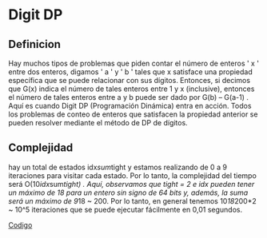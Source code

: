 # Digit DP

## Definicion

Hay muchos tipos de problemas que piden contar el número de enteros ' x ' entre dos enteros, digamos ' a ' y ' b ' tales que x satisface una propiedad específica que se puede relacionar con sus dígitos.
Entonces, si decimos que G(x) indica el número de tales enteros entre 1 y x (inclusive), entonces el número de tales enteros entre a y b puede ser dado por G(b) – G(a-1) . Aquí es cuando Digit DP (Programación Dinámica) entra en acción. Todos los problemas de conteo de enteros que satisfacen la propiedad anterior se pueden resolver mediante el método de DP de dígitos.

## Complejidad

hay un total de estados idx*sum*tight y estamos realizando de 0 a 9 iteraciones para visitar cada estado. Por lo tanto, la complejidad del tiempo será O(10*idx*sum*tight) . Aquí, observamos que tight = 2 e idx pueden tener un máximo de 18 para un entero sin signo de 64 bits y, además, la suma será un máximo de 9*18 ~ 200. Por lo tanto, en general tenemos 10*18*200*2 ~ 10^5 iteraciones que se puede ejecutar fácilmente en 0,01 segundos.

[Codigo]()
